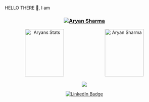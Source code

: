HELLO THERE :wave:, I am
<h3 align="center"><a href="https://hud0shnik.github.io/">
   <img alt="Aryan Sharma" src="https://readme-typing-svg.herokuapp.com/?lines=Aryan+Sharma;Computer+Science+Student+@+VUA&font=Fira%20Code&width=440&height=45&color=68C3D4&vCenter=true&size=21"></a>
</h3>
<p align="center">
 <img width="49.5%" height="150px" alt="Aryans Stats" src="https://denvercoder1-github-readme-stats.vercel.app/api/?username=Aryansharma28&show_icons=true&include_all_commits=true&count_private=true&theme=react&hide_border=true&bg_color=1F222E&title_color=68C3D4&icon_color=FFE8D1&hide_title=true&hide=contribs"/>


<img width="49.5%" height="150px" alt="Aryan Sharma" src="http://github-readme-streak-stats.herokuapp.com?user=Aryansharma28&theme=monokai&hide_border=true&date_format=j%20M%5B%20Y%5D&background=1F222E&stroke=FFFFFF&currStreakLabel=FFE8D1&sideLabels=FFE8D1&ring=68C3D4&fire=568EA3&currStreakNum=FFFFFF&sideNums=68C3D4" />
<p>
<p align="center">
<img src="https://github-readme-stats.vercel.app/api/top-langs?username=Aryansharma28&theme=monokai&layout=compact"/></p>




<div id="badges" align="center">
  <a href="https://www.linkedin.com/in/aryan-sharma-480b61220/">
    <img src="https://img.shields.io/badge/LinkedIn-blue?style=for-the-badge&logo=linkedin&logoColor=white" alt="LinkedIn Badge"/>
</div>
  


